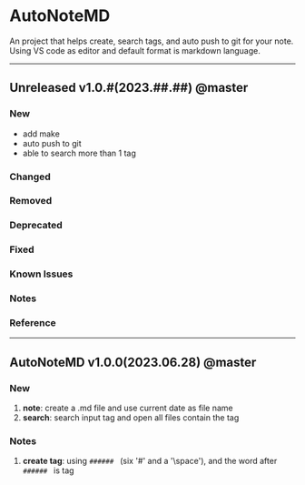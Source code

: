 # AutoNoteMD
An project that helps create, search tags, and auto push to git for your note.
Using VS code as editor and default format is markdown language.

-----------------------------------
## Unreleased v1.0.#(2023.##.##) @master
### New
- add make
- auto push to git
- able to search more than 1 tag
### Changed
### Removed
### Deprecated
### Fixed
### Known Issues
### Notes
### Reference

-----------------------------------
## AutoNoteMD v1.0.0(2023.06.28) @master
### New
1. **note**: create a .md file and use current date as file name
2. **search**: search input tag and open all files contain the tag
### Notes
1. **create tag**: using `###### ` (six '#' and a '\space'), and the word after `###### ` is tag
  